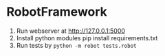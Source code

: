 # RobotFramework
1. Run webserver at http://127.0.0.1:5000
2. Install python modules pip install requirements.txt
3. Run tests by `python -m robot tests.robot`
